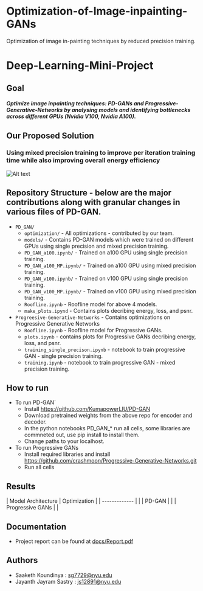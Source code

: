 # Optimization-of-Image-inpainting-GANs
Optimization of image in-painting techniques by reduced precision training.

# Deep-Learning-Mini-Project


## Goal

##### Optimize image inpainting techniques: PD-GANs and Progressive-Generative-Networks by analysing models and identifying bottlenecks across different GPUs (Nvidia V100, Nvidia A100).

## Our Proposed Solution

### Using mixed precision training to improve per iteration training time while also improving overall energy efficiency 

![Alt text](arch.png)

## Repository Structure - below are the major contributions along with granular changes in various files of PD-GAN.

- `PD_GAN/` 
  - `optimization/` - All optimizations -  contributed by our team.
   - `models/` - Contains PD-GAN models which were trained on different GPUs using single precision and mixed precision training.
    - `PD_GAN_a100.ipynb/` - Trained on a100 GPU using single precision training.
    - `PD_GAN_a100_MP.ipynb/` - Trained on a100 GPU using mixed precision training.
    - `PD_GAN_v100.ipynb/` - Trained on v100 GPU using single precision training.
    - `PD_GAN_v100_MP.ipynb/` - Trained on v100 GPU using mixed precision training.
  - `Roofline.ipynb` - Roofline model for above 4 models.
  - `make_plots.ipynd` - Contains plots decribing energy, loss, and psnr.
- `Progreesive-Generative-Networks` - Contains optimizations on Progressive Generative Networks
  - `Roofline.ipynb` - Roofline model for Progressive GANs.
  - `plots.ipynb` - contains plots for Progressive GANs decribing energy, loss, and psnr. 
  - `training_single_precison.ipynb` - notebook to train progressive GAN - single precision training. 
  - `training.ipynb` -  notebook to train progressive GAN - mixed precision training. 

## How to run
- To run PD-GAN`
  - Install https://github.com/KumapowerLIU/PD-GAN
  - Download pretrained weights from the above repo for encoder and decoder.
  - In the python notebooks PD_GAN_* run all cells, some libraries are commneted out, use pip install to install them.
  - Change paths to your localhost.
- To run Progressive GANs
  - Install required libraries and install https://github.com/crashmoon/Progressive-Generative-Networks.git
  - Run all cells

## Results

| Model Architecture  | Optimization |
| ------------- | |
| PD-GAN |  |
| Progressive GANs  |  |

## Documentation
- Project report can be found at [docs/Report.pdf](https://github.com/shreya1313/Deep-Learning-Mini-Project/blob/main/docs/Report.pdf)

## Authors
- Saaketh Koundinya : sg7729@nyu.edu
- Jayanth Jayram Sastry : js12891@nyu.edu
